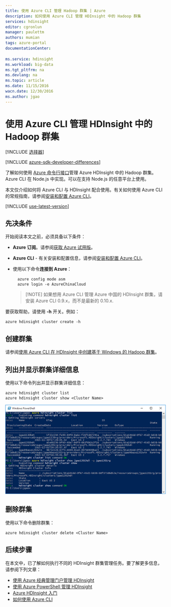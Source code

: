 ```yaml
---
title: 使用 Azure CLI 管理 Hadoop 群集 | Azure
description: 如何使用 Azure CLI 管理 HDInsight 中的 Hadoop 群集
services: hdinsight
editor: cgronlun
manager: paulettm
authors: mumian
tags: azure-portal
documentationCenter: 

ms.service: hdinsight
ms.workload: big-data
ms.tgt_pltfrm: na
ms.devlang: na
ms.topic: article
ms.date: 11/15/2016
wacn.date: 12/30/2016
ms.author: jgao
---
```


# 使用 Azure CLI 管理 HDInsight 中的 Hadoop 群集

[!INCLUDE [选择器](../../includes/hdinsight-portal-management-selector.md)]

[!INCLUDE [azure-sdk-developer-differences](../../includes/azure-sdk-developer-differences.md)]

了解如何使用 [Azure 命令行接口](../xplat-cli-install.md)管理 Azure HDInsight 中的 Hadoop 群集。Azure CLI 在 Node.js 中实现。可以在支持 Node.js 的任意平台上使用。

本文仅介绍如何将 Azure CLI 与 HDInsight 配合使用。有关如何使用 Azure CLI 的常规指南，请参阅[安装和配置 Azure CLI][azure-command-line-tools]。

[!INCLUDE [use-latest-version](../../includes/hdinsight-use-latest-cli.md)]

## 先决条件

开始阅读本文之前，必须具备以下条件：

- **Azure 订阅**。请参阅[获取 Azure 试用版](https://www.azure.cn/pricing/1rmb-trial/)。
- **Azure CLI** - 有关安装和配置信息，请参阅[安装和配置 Azure CLI](../xplat-cli-install.md)。
- 使用以下命令**连接到 Azure**：

        azure config mode asm
        azure login -e AzureChinaCloud

    > [!NOTE] 如果想用 Azure CLI 管理 Azure 中国的 HDInsight 群集，请安装 Azure CLI 0.9.x，而不是最新的 0.10.x.

要获取帮助，请使用 **-h** 开关。例如：

	azure hdinsight cluster create -h
	
## 创建群集

请参阅[使用 Azure CLI 在 HDInsight 中创建基于 Windows 的 Hadoop 群集](./hdinsight-hadoop-create-windows-clusters-cli.md)。

## 列出并显示群集详细信息
使用以下命令列出并显示群集详细信息：

	azure hdinsight cluster list
	azure hdinsight cluster show <Cluster Name>

![HDI.CLIListCluster][image-cli-clusterlisting]

## 删除群集
使用以下命令删除群集：

	azure hdinsight cluster delete <Cluster Name>

## 后续步骤
在本文中，已了解如何执行不同的 HDInsight 群集管理任务。要了解更多信息，请参阅下列文章：

* [使用 Azure 经典管理门户管理 HDInsight][hdinsight-admin-portal]
* [使用 Azure PowerShell 管理 HDInsight][hdinsight-admin-powershell]
* [Azure HDInsight 入门][hdinsight-get-started]
* [如何使用 Azure CLI][azure-command-line-tools]

[azure-command-line-tools]: ../xplat-cli-install.md
[azure-create-storageaccount]: ../storage/storage-create-storage-account.md
[azure-purchase-options]: https://www.azure.cn/pricing/overview/
[azure-member-offers]: https://www.azure.cn/pricing/member-offers/
[azure-trial]: https://www.azure.cn/pricing/1rmb-trial/

[hdinsight-admin-portal]: ./hdinsight-administer-use-management-portal-v1.md
[hdinsight-admin-powershell]: ./hdinsight-administer-use-powershell.md
[hdinsight-get-started]: ./hdinsight-hadoop-tutorial-get-started-windows-v1.md

[image-cli-account-download-import]: ./media/hdinsight-administer-use-command-line/HDI.CLIAccountDownloadImport.png
[image-cli-clustercreation]: ./media/hdinsight-administer-use-command-line/HDI.CLIClusterCreation.png
[image-cli-clustercreation-config]: ./media/hdinsight-administer-use-command-line/HDI.CLIClusterCreationConfig.png
[image-cli-clusterlisting]: ./media/hdinsight-administer-use-command-line/HDI.CLIListClusters.png "列出并显示群集"

<!---HONumber=Mooncake_Quality_Review_1202_2016-->
